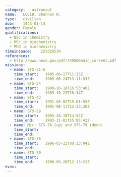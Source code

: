 ```yaml
---
category:	astronaut
name:	LUCID, Shannon W.
type:	civilian
dob:	1943-01-14
gender:	Female
qualifications:
  - BSc in chemistry
  - MSc in biochemistry
  - PhD in biochemistry
timeinspace:	223d2h53m
references:
  - http://www.nasa.gov/pdf/740566main_current.pdf
missions:
  - name: STS-51-G
    time_start:   1985-06-17T11:33Z
    time_end:     1985-06-24T13:11:53Z
  - name: STS-34
    time_start:   1989-10-18T16:53:40Z
    time_end:     1989-10-23T16:34Z
  - name: STS-43
    time_start:   1991-08-02T15:01:59Z
    time_end:     1991-08-11T12:23:26Z
  - name: STS-58
    time_start:   1993-10-18T14:53Z
    time_end:     1993-11-01T15:05:43Z
  - name: Mir: STS-76 (up) and STS-79 (down)
    time_start:   
    time_end:     
  - name: STS-76
    time_start:   1996-03-22T08:13:04Z
    time_end:     
  - name: STS-79
    time_start:   
    time_end:     1996-09-26T12:13:21Z
evas:
---
```


